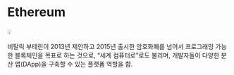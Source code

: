 # Ethereum

<aside>
💡

비탈릭 부테린이 2013년 제안하고 2015년 출시한 암호화폐를 넘어서 프로그래밍 가능한 블록체인을 목표로 하는 것으로, “세계 컴퓨터로”로도 불리며, 개발자들이 다양한 분산 앱(DApp)을 구축할 수 있는 플랫폼 역할을 함.

</aside>